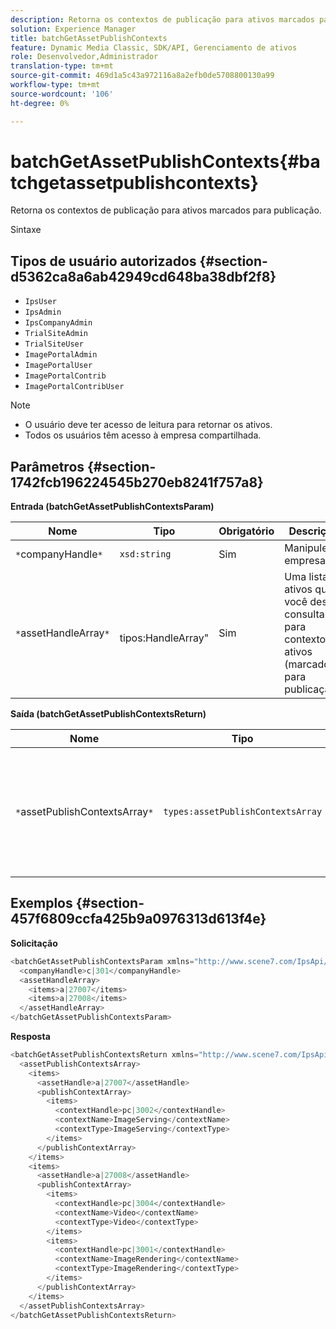 ```yaml
---
description: Retorna os contextos de publicação para ativos marcados para publicação.
solution: Experience Manager
title: batchGetAssetPublishContexts
feature: Dynamic Media Classic, SDK/API, Gerenciamento de ativos
role: Desenvolvedor,Administrador
translation-type: tm+mt
source-git-commit: 469d1a5c43a972116a8a2efb0de5708800130a99
workflow-type: tm+mt
source-wordcount: '106'
ht-degree: 0%

---
```



# batchGetAssetPublishContexts{#batchgetassetpublishcontexts}

Retorna os contextos de publicação para ativos marcados para publicação.

Sintaxe

## Tipos de usuário autorizados {#section-d5362ca8a6ab42949cd648ba38dbf2f8}

* `IpsUser`
* `IpsAdmin`
* `IpsCompanyAdmin`
* `TrialSiteAdmin`
* `TrialSiteUser`
* `ImagePortalAdmin`
* `ImagePortalUser`
* `ImagePortalContrib`
* `ImagePortalContribUser`

>[!NOTE]
>
>* O usuário deve ter acesso de leitura para retornar os ativos.
>* Todos os usuários têm acesso à empresa compartilhada.

>



## Parâmetros {#section-1742fcb196224545b270eb8241f757a8}

**Entrada (batchGetAssetPublishContextsParam)**

| Nome | Tipo | Obrigatório | Descrição |
|---|---|---|---|
| `*`companyHandle`*` | `xsd:string` | Sim | Manipule a empresa. |
| `*`assetHandleArray`*` | ` `tipos:HandleArray&quot; | Sim | Uma lista de ativos que você deseja consultar para contextos ativos (marcados para publicação). |

**Saída (batchGetAssetPublishContextsReturn)**

| Nome | Tipo | Obrigatório | Descrição |
|---|---|---|---|
| `*`assetPublishContextsArray`*` | `types:assetPublishContextsArray` | Sim | Uma matriz de contextos de publicação em que cada ativo é marcado para publicação. |

## Exemplos {#section-457f6809ccfa425b9a0976313d613f4e}

**Solicitação**

```java
<batchGetAssetPublishContextsParam xmlns="http://www.scene7.com/IpsApi/xsd/2011-11-04">
  <companyHandle>c|301</companyHandle>
  <assetHandleArray>
    <items>a|27007</items>
    <items>a|27008</items>
  </assetHandleArray>
</batchGetAssetPublishContextsParam>
```

**Resposta**

```java
<batchGetAssetPublishContextsReturn xmlns="http://www.scene7.com/IpsApi/xsd/2011-11-04">
  <assetPublishContextsArray>
    <items>
      <assetHandle>a|27007</assetHandle>
      <publishContextArray>
        <items>
          <contextHandle>pc|3002</contextHandle>
          <contextName>ImageServing</contextName>
          <contextType>ImageServing</contextType>
        </items>
      </publishContextArray>
    </items>
    <items>
      <assetHandle>a|27008</assetHandle>
      <publishContextArray>
        <items>
          <contextHandle>pc|3004</contextHandle>
          <contextName>Video</contextName>
          <contextType>Video</contextType>
        </items>
        <items>
          <contextHandle>pc|3001</contextHandle>
          <contextName>ImageRendering</contextName>
          <contextType>ImageRendering</contextType>
        </items>
      </publishContextArray>
    </items>
  </assetPublishContextsArray>
</batchGetAssetPublishContextsReturn>
```

